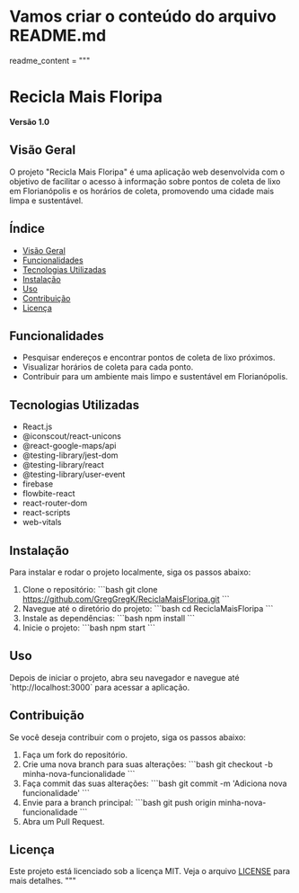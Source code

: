 # Vamos criar o conteúdo do arquivo README.md

readme_content = """
# Recicla Mais Floripa

**Versão 1.0**

## Visão Geral

O projeto "Recicla Mais Floripa" é uma aplicação web desenvolvida com o objetivo de facilitar o acesso à informação sobre pontos de coleta de lixo em Florianópolis e os horários de coleta, promovendo uma cidade mais limpa e sustentável.

## Índice

- [Visão Geral](#visão-geral)
- [Funcionalidades](#funcionalidades)
- [Tecnologias Utilizadas](#tecnologias-utilizadas)
- [Instalação](#instalação)
- [Uso](#uso)
- [Contribuição](#contribuição)
- [Licença](#licença)

## Funcionalidades

- Pesquisar endereços e encontrar pontos de coleta de lixo próximos.
- Visualizar horários de coleta para cada ponto.
- Contribuir para um ambiente mais limpo e sustentável em Florianópolis.

## Tecnologias Utilizadas

- React.js
- @iconscout/react-unicons
- @react-google-maps/api
- @testing-library/jest-dom
- @testing-library/react
- @testing-library/user-event
- firebase
- flowbite-react
- react-router-dom
- react-scripts
- web-vitals

## Instalação

Para instalar e rodar o projeto localmente, siga os passos abaixo:

1. Clone o repositório:
   \`\`\`bash
   git clone https://github.com/GregGregK/ReciclaMaisFloripa.git
   \`\`\`
2. Navegue até o diretório do projeto:
   \`\`\`bash
   cd ReciclaMaisFloripa
   \`\`\`
3. Instale as dependências:
   \`\`\`bash
   npm install
   \`\`\`
4. Inicie o projeto:
   \`\`\`bash
   npm start
   \`\`\`

## Uso

Depois de iniciar o projeto, abra seu navegador e navegue até \`http://localhost:3000\` para acessar a aplicação.

## Contribuição

Se você deseja contribuir com o projeto, siga os passos abaixo:

1. Faça um fork do repositório.
2. Crie uma nova branch para suas alterações:
   \`\`\`bash
   git checkout -b minha-nova-funcionalidade
   \`\`\`
3. Faça commit das suas alterações:
   \`\`\`bash
   git commit -m 'Adiciona nova funcionalidade'
   \`\`\`
4. Envie para a branch principal:
   \`\`\`bash
   git push origin minha-nova-funcionalidade
   \`\`\`
5. Abra um Pull Request.

## Licença

Este projeto está licenciado sob a licença MIT. Veja o arquivo [LICENSE](LICENSE) para mais detalhes.
"""

